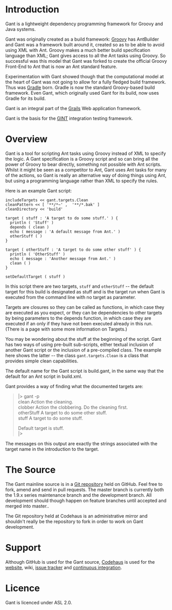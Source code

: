 # Introduction

Gant is a lightweight dependency programming framework for Groovy and Java systems.

Gant was originally created as a build framework: [Groovy](http://groovy.codehaus.org) has AntBuilder and
Gant was a framework built around it, created so as to be able to avoid using XML with Ant. Groovy makes a
much better build specification language than XML; Gant gives access to all the Ant tasks using Groovy. So
successful was this model that Gant was forked to create the official Groovy Front-End to Ant that is now an
Ant standard feature.

Experimentation with Gant showed though that the computational model at the heart of Gant was not going to
allow for a fully fledged build framework.  Thus was [Gradle](http://www.gradle.org) born.  Gradle is now
the standard Groovy-based build framework.  Even Gant, which originally used Gant for its build, now uses
Gradle for its build.

Gant is an integral part of the [Grails](http://www.grails.org) Web application framework.

Gant is the basis for the [GINT](https://studio.plugins.atlassian.com/wiki/display/GINT/Home) integration
testing framework.

# Overview

Gant is a tool for scripting Ant tasks using Groovy instead of XML to specify the logic. A Gant
specification is a Groovy script and so can bring all the power of Groovy to bear directly, something not
possible with Ant scripts. Whilst it might be seen as a competitor to Ant, Gant uses Ant tasks for many of
the actions, so Gant is really an alternative way of doing things using Ant, but using a programming
language rather than XML to specify the rules.

Here is an example Gant script:

    includeTargets << gant.targets.Clean
    cleanPattern << [ '**/*~' ,  '**/*.bak' ]
    cleanDirectory << 'build'

    target ( stuff : 'A target to do some stuff.' ) {
      println ( 'Stuff' )
      depends ( clean )
      echo ( message : 'A default message from Ant.' )
      otherStuff ( )
    }

    target ( otherStuff : 'A target to do some other stuff' ) {
      println ( 'OtherStuff' )
      echo ( message : 'Another message from Ant.' )
      clean ( )
    }

    setDefaultTarget ( stuff )
    
In this script there are two targets, `stuff` and `otherStuff` -- the default target for this build is
designated as stuff and is the target run when Gant is executed from the command line with no target as
parameter.

Targets are closures so they can be called as functions, in which case they are executed as you expect, or
they can be dependencies to other targets by being parameters to the depends function, in which case they
are executed if an only if they have not been executed already in this run. (There is a page with some more
information on Targets.)

You may be wondering about the stuff at the beginning of the script. Gant has two ways of using pre-built
sub-scripts, either textual inclusion of another Gant script or the inclusion of a pre-compiled class. The
example here shows the latter -- the class `gant.targets.Clean` is a class that provides simple clean
capabilities.

The default name for the Gant script is build.gant, in the same way that the default for an Ant script in
build.xml.

Gant provides a way of finding what the documented targets are:

> |> gant -p  
> clean       Action the cleaning.  
> clobber     Action the clobbering.  Do the cleaning first.  
> otherStuff  A target to do some other stuff.  
> stuff       A target to do some stuff.  
>  
> Default target is stuff.  
> |>  

The messages on this output are exactly the strings associated with the target name in the introduction to the target.

# The Source

The Gant mainline source is in a [Git repository](https://github.com/Gant/Gant) held on GitHub. Feel free to
fork, amend and send in pull requests. The master branch is currently both the 1.9.x series maintenance
branch and the development branch. All development should though happen on feature branches until accepted
and merged into master..

The Git repository held at Codehaus is an administrative mirror and shouldn't really be the repository to
fork in order to work on Gant development.

# Support

Although GitHub is used for the Gant source, [Codehaus](http://www.codehaus.org) is used for the
[website](http://gant.codehaus.org), wiki, [issue tracker](http://jira.codehaus.org/browse/GANT) and
[continuous integration](http://bamboo.ci.codehaus.org/browse/GANT).

# Licence

Gant is licenced under ASL 2.0.
